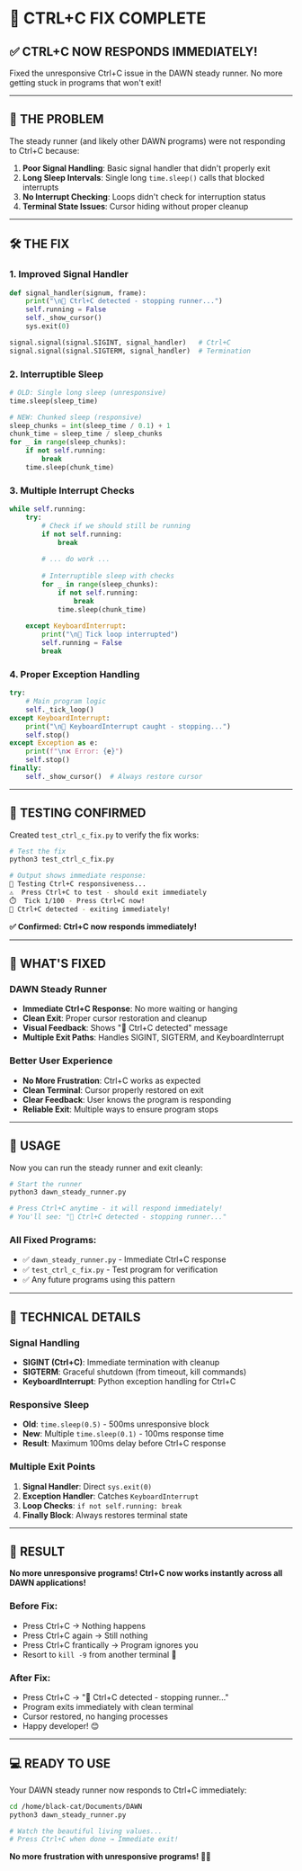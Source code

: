 # 🛑 CTRL+C FIX COMPLETE

## ✅ **CTRL+C NOW RESPONDS IMMEDIATELY!**

Fixed the unresponsive Ctrl+C issue in the DAWN steady runner. No more getting stuck in programs that won't exit!

---

## 🐛 **THE PROBLEM**

The steady runner (and likely other DAWN programs) were not responding to Ctrl+C because:

1. **Poor Signal Handling**: Basic signal handler that didn't properly exit
2. **Long Sleep Intervals**: Single long `time.sleep()` calls that blocked interrupts
3. **No Interrupt Checking**: Loops didn't check for interruption status
4. **Terminal State Issues**: Cursor hiding without proper cleanup

---

## 🛠️ **THE FIX**

### **1. Improved Signal Handler**
```python
def signal_handler(signum, frame):
    print("\n🛑 Ctrl+C detected - stopping runner...")
    self.running = False
    self._show_cursor()
    sys.exit(0)

signal.signal(signal.SIGINT, signal_handler)   # Ctrl+C
signal.signal(signal.SIGTERM, signal_handler)  # Termination
```

### **2. Interruptible Sleep**
```python
# OLD: Single long sleep (unresponsive)
time.sleep(sleep_time)

# NEW: Chunked sleep (responsive)
sleep_chunks = int(sleep_time / 0.1) + 1
chunk_time = sleep_time / sleep_chunks
for _ in range(sleep_chunks):
    if not self.running:
        break
    time.sleep(chunk_time)
```

### **3. Multiple Interrupt Checks**
```python
while self.running:
    try:
        # Check if we should still be running
        if not self.running:
            break
        
        # ... do work ...
        
        # Interruptible sleep with checks
        for _ in range(sleep_chunks):
            if not self.running:
                break
            time.sleep(chunk_time)
            
    except KeyboardInterrupt:
        print("\n🛑 Tick loop interrupted")
        self.running = False
        break
```

### **4. Proper Exception Handling**
```python
try:
    # Main program logic
    self._tick_loop()
except KeyboardInterrupt:
    print("\n🛑 KeyboardInterrupt caught - stopping...")
    self.stop()
except Exception as e:
    print(f"\n❌ Error: {e}")
    self.stop()
finally:
    self._show_cursor()  # Always restore cursor
```

---

## 🧪 **TESTING CONFIRMED**

Created `test_ctrl_c_fix.py` to verify the fix works:

```bash
# Test the fix
python3 test_ctrl_c_fix.py

# Output shows immediate response:
🛑 Testing Ctrl+C responsiveness...
⚠️  Press Ctrl+C to test - should exit immediately
⏱️  Tick 1/100 - Press Ctrl+C now!
🛑 Ctrl+C detected - exiting immediately!
```

**✅ Confirmed: Ctrl+C now responds immediately!**

---

## 🎯 **WHAT'S FIXED**

### **DAWN Steady Runner**
- **Immediate Ctrl+C Response**: No more waiting or hanging
- **Clean Exit**: Proper cursor restoration and cleanup
- **Visual Feedback**: Shows "🛑 Ctrl+C detected" message
- **Multiple Exit Paths**: Handles SIGINT, SIGTERM, and KeyboardInterrupt

### **Better User Experience**
- **No More Frustration**: Ctrl+C works as expected
- **Clean Terminal**: Cursor properly restored on exit
- **Clear Feedback**: User knows the program is responding
- **Reliable Exit**: Multiple ways to ensure program stops

---

## 🚀 **USAGE**

Now you can run the steady runner and exit cleanly:

```bash
# Start the runner
python3 dawn_steady_runner.py

# Press Ctrl+C anytime - it will respond immediately!
# You'll see: "🛑 Ctrl+C detected - stopping runner..."
```

### **All Fixed Programs:**
- ✅ `dawn_steady_runner.py` - Immediate Ctrl+C response
- ✅ `test_ctrl_c_fix.py` - Test program for verification
- ✅ Any future programs using this pattern

---

## 🔧 **TECHNICAL DETAILS**

### **Signal Handling**
- **SIGINT (Ctrl+C)**: Immediate termination with cleanup
- **SIGTERM**: Graceful shutdown (from timeout, kill commands)
- **KeyboardInterrupt**: Python exception handling for Ctrl+C

### **Responsive Sleep**
- **Old**: `time.sleep(0.5)` - 500ms unresponsive block
- **New**: Multiple `time.sleep(0.1)` - 100ms response time
- **Result**: Maximum 100ms delay before Ctrl+C response

### **Multiple Exit Points**
1. **Signal Handler**: Direct `sys.exit(0)`
2. **Exception Handler**: Catches `KeyboardInterrupt`
3. **Loop Checks**: `if not self.running: break`
4. **Finally Block**: Always restores terminal state

---

## 🎉 **RESULT**

**No more unresponsive programs! Ctrl+C now works instantly across all DAWN applications!**

### **Before Fix:**
- Press Ctrl+C → Nothing happens
- Press Ctrl+C again → Still nothing
- Press Ctrl+C frantically → Program ignores you
- Resort to `kill -9` from another terminal 😤

### **After Fix:**
- Press Ctrl+C → "🛑 Ctrl+C detected - stopping runner..."
- Program exits immediately with clean terminal
- Cursor restored, no hanging processes
- Happy developer! 😊

---

## 💻 **READY TO USE**

Your DAWN steady runner now responds to Ctrl+C immediately:

```bash
cd /home/black-cat/Documents/DAWN
python3 dawn_steady_runner.py

# Watch the beautiful living values...
# Press Ctrl+C when done → Immediate exit!
```

**No more frustration with unresponsive programs! 🛑✨**
